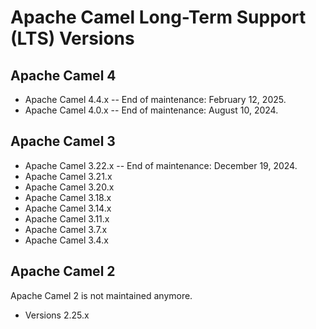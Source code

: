 # Apache Camel Long-Term Support (LTS) Versions

## Apache Camel 4

- Apache Camel 4.4.x
-- End of maintenance: February 12, 2025.
- Apache Camel 4.0.x
-- End of maintenance: August 10, 2024.

## Apache Camel 3

- Apache Camel 3.22.x
-- End of maintenance: December 19, 2024.
- Apache Camel 3.21.x
- Apache Camel 3.20.x
- Apache Camel 3.18.x
- Apache Camel 3.14.x
- Apache Camel 3.11.x
- Apache Camel 3.7.x
- Apache Camel 3.4.x

## Apache Camel 2

Apache Camel 2 is not maintained anymore.

- Versions 2.25.x